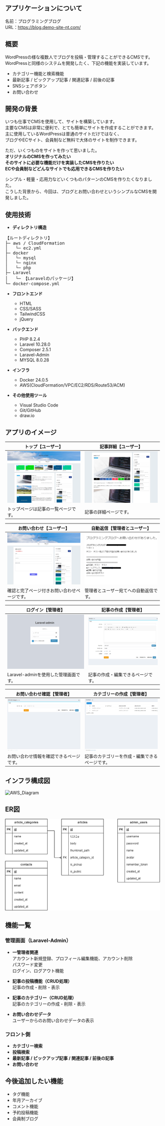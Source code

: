 ## アプリケーションについて

名前：プログラミングブログ<br>
URL：https://blog.demo-site-nt.com/

## 概要

WordPressの様な複数人でブログを投稿・管理することができるCMSです。<br>
WordPressと同様のシステムを開発したく、下記の機能を実装しています。
* カテゴリー機能と検索機能
* 最新記事 / ピックアップ記事 / 関連記事 / 前後の記事
* SNSシェアボタン
* お問い合わせ

## 開発の背景

いつも仕事でCMSを使用して、サイトを構築しています。<br>
主要なCMSは非常に便利で、とても簡単にサイトを作成することができます。<br>
主に使用しているWordPressは普通のサイトだけではなく、<br>
ブログやECサイト、会員制など無料で大体のサイトを制作できます。

ただ、いくつものをサイトを作って思いました。<br>
**オリジナルのCMSを作ってみたい**<br>
**そのサイトに必要な機能だけを実装したCMSを作りたい**<br>
**ECや会員制などどんなサイトでも応用できるCMSを作りたい**

シンプル・軽量・応用力などいくつものパターンのCMSを作りたくなりました。<br>
こうした背景から、今回は、ブログとお問い合わせというシンプルなCMSを開発しました。

## 使用技術


* __ディレクトリ構造__
<pre>
【ルートディレクトリ】
├─ aws / CloudFormation
│   └─ ec2.yml
├─ docker
│   └─ mysql
│   └─ nginx
│   └─ php
├─ Laravel
│   └─ 【Laravelのパッケージ】
└─ docker-compose.yml
</pre>

* __フロントエンド__
  * HTML
  * CSS/SASS
  * TailwindCSS
  * jQuery

* __バックエンド__
  * PHP 8.2.4
  * Laravel 10.28.0
  * Composer 2.5.1
  * Laravel-Admin
  * MYSQL 8.0.28

* __インフラ__
  * Docker 24.0.5
  * AWS(CloudFormation/VPC/EC2/RDS/Route53/ACM)

* __その他使用ツール__
  * Visual Studio Code
  * Git/GitHub
  * draw.io

## アプリのイメージ

| トップ【ユーザー】 | 記事詳細【ユーザー】 |
| ---- | ---- |
| ![トップ【ユーザー】](/data/img/info01.png) | ![記事詳細【ユーザー】](/data/img/info02.png) |
| トップページは記事の一覧ページです。 | 記事の詳細ページです。 |

| お問い合わせ【ユーザー】 | 自動返信【管理者とユーザー】 |
| ---- | ---- |
| ![お問い合わせ【ユーザー】](/data/img/info03.png) | ![自動返信【管理者とユーザー】](/data/img/info04.png) |
| 確認と完了ページ付きお問い合わせページです。 | 管理者とユーザー宛てへの自動返信です。 |

| ログイン【管理者】 | 記事の作成【管理者】 |
| ---- | ---- |
| ![ログイン【管理者】](/data/img/info05.png) | ![記事の作成](/data/img/info06.png) |
| Laravel-adminを使用した管理画面です。 | 記事の作成・編集できるページです。 |

| お問い合わせ確認【管理者】 | カテゴリーの作成【管理者】 |
| ---- | ---- |
| ![記事の作成](/data/img/info07.png) | ![カテゴリーの作成](/data/img/info08.png) |
| お問い合わせ情報を確認できるページです。 | 記事のカテゴリーを作成・編集できるページです。 |

## インフラ構成図

![AWS_Diagram](https://user-images.githubusercontent.com/58071320/98756993-eed4d600-240e-11eb-8a3a-141290e77fc9.png)

## ER図

![ER図](/data/larablog.drawio.png)

## 機能一覧

### 管理画面（Laravel-Admin）
* __一管理者関連__<br>
  アカウント新規登録、プロフィール編集機能、アカウント削除<br>
  パスワード変更<br>
  ログイン、ログアウト機能

* __記事の投稿機能（CRUD処理）__<br>
  記事の作成・削除・表示

* __記事のカテゴリー（CRUD処理）__<br>
  記事のカテゴリーの作成・削除・表示

* __お問い合わせデータ__<br>
  ユーザーからのお問い合わせデータの表示

### フロント側
* __カテゴリー検索__
* __投稿検索__
* __最新記事 / ピックアップ記事 / 関連記事 / 前後の記事__
* __お問い合わせ__

## 今後追加したい機能
* タグ機能
* 年月アーカイブ
* コメント機能
* 予約投稿機能
* 会員制ブログ
